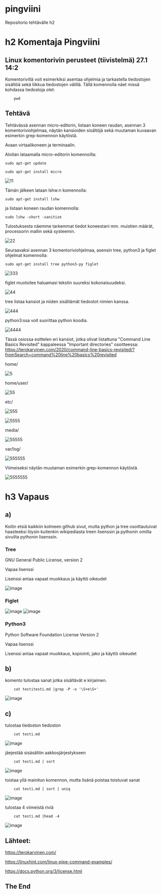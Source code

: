 # pingviini
Repositorio tehtävälle h2


# h2 Komentaja Pingviini

## Linux komentorivin perusteet (tiivistelmä) 27.1 14:2

Komentorivillä voit esimerkiksi asentaa ohjelmia ja tarkastella tiedostojen sisältöä sekä liikkua tiedostojen välillä.
Tällä komennolla näet missä kohdassa tiedostoja olet:

        pwd


## Tehtävä

Tehtävässä asennan micro-editorin, listaan koneen raudan, asennan 3 komentoriviohjelmaa, näytän kansioiden sisältöjä sekä muutaman kuvaavan esimerkin grep-komennon käytöstä.

Avaan virtaalikoneen ja terminaalin.

Aloitan lataamalla micro-editorin komennoilla:

    sudo apt-get update

    sudo apt-get install micro

![11](https://user-images.githubusercontent.com/112497215/213946557-36ebcab7-c5ad-4557-bc6a-5eb25e15cacb.PNG)

Tämän jälkeen lataan lshw:n komennolla:

    sudo apt-get install lshw
 
ja listaan koneen raudan komennolla: 
 
    sudo lshw -short -sanitize
  
  Tulostuksesta näemme tarkemmat tiedot koneestani mm. muistien määrät, processorin mallin sekä systeemin.
  
![22](https://user-images.githubusercontent.com/112497215/213946562-30c91b22-77ad-48b7-a806-579d4ea7990b.PNG)

Seuraavaksi asennan 3 komentoriviohjelmaa, asensin tree, python3 ja figlet ohjelmat komennolla:

    sudo apt-get install tree python3-py figlet
 
 
![333](https://user-images.githubusercontent.com/112497215/213946568-0f0137a2-c779-44c6-93ec-b202c8051f4f.PNG)

figlet muotoilee haluamasi tekstin suureksi kokonaisuudeksi.

![44](https://user-images.githubusercontent.com/112497215/213946579-5694734f-9455-401c-b31e-3c503795e2a0.PNG)

tree listaa kansiot ja niiden sisältämät tiedostot nimien kanssa.

![444](https://user-images.githubusercontent.com/112497215/213946582-fc5620cc-cfaf-4261-a01c-8905df48840a.PNG)

python3:ssa voit suorittaa python koodia.

![4444](https://user-images.githubusercontent.com/112497215/213946588-a0f3820f-e801-4339-8774-b0141db93cc1.PNG)

Tässä osiossa esittelen eri kansiot, jotka olivat listattuna  "Command Line Basics Revisited" kappaleessa "Important directories" osoitteessa: https://terokarvinen.com/2020/command-line-basics-revisited/?fromSearch=command%20line%20basics%20revisited

home/

![5](https://user-images.githubusercontent.com/112497215/213946598-a0c0263c-b3d1-49d0-a2b5-8ca547133f5d.PNG)

home/user/

![55](https://user-images.githubusercontent.com/112497215/213946600-b8394311-86a0-42ed-90b3-15a710752586.PNG)

etc/

![555](https://user-images.githubusercontent.com/112497215/213946603-96bed7c4-d910-4ed8-a3c1-469b9eb91eac.PNG)


![5555](https://user-images.githubusercontent.com/112497215/213946605-b448b7e6-6864-45aa-be0c-570a34f4f2eb.PNG)

media/

![55555](https://user-images.githubusercontent.com/112497215/213946612-a110165e-d6f6-40f3-a5fd-f277526162e1.PNG)

var/log/

![555555](https://user-images.githubusercontent.com/112497215/213946616-71453c2d-c5ee-4ea9-8bca-9b02c2707d12.PNG)

Viimeiseksi näytän muutaman esimerkin grep-komennon käytöstä.

![5555555](https://user-images.githubusercontent.com/112497215/213946619-73772446-a56c-4e36-a74d-4d90a03767e3.PNG)



# h3 Vapaus


## a)
Koitin etsiä kaikkiin kolmeen github sivut, mutta python ja tree osoittautuivat haasteeksi löysin kuitenkin wikipediasta treen lisenssin ja pythonin omilta sivuilta pythonin lisenssin.

### Tree
GNU General Public License, version 2

Vapaa lisenssi

Lisenssi antaa vapaat muokkaus ja käyttö oikeudet

![image](https://user-images.githubusercontent.com/112497215/214563718-974e4d38-44e4-4860-9076-f15835736efe.png)

### Figlet

![image](https://user-images.githubusercontent.com/112497215/214563868-267e930b-5c9f-421c-95ff-3f35d0eef7e8.png)
![image](https://user-images.githubusercontent.com/112497215/214669725-a37c99bf-d979-4006-91e6-82583cd183b3.png)


### Python3

Python Software Foundation License Version 2

Vapaa lisenssi

Lisenssi antaa vapaat muokkaus, kopiointi, jako ja käyttö oikeudet


## b)

komento tulostaa sanat jotka sisältävät e kirjaimen.

        cat testitesti.md |grep -P -o '\S+e\S+'
![image](https://user-images.githubusercontent.com/112497215/214665282-6d45f5df-89a4-420c-a7a3-c0fae1e51a16.png)




## c)

tulostaa tiedoston tiedoston

        cat testi.md
        
![image](https://user-images.githubusercontent.com/112497215/214666591-70d5f5be-a860-48bb-9b60-e6c68c59610f.png)

jäejestää sisäsällön aakkosjärjestykseen

        cat testi.md | sort
        
![image](https://user-images.githubusercontent.com/112497215/214666656-8d27858f-1684-46cf-a125-7319b171ee14.png)

toistaa yllä mainitun komennon, mutta lisänä poistaa toistuvat sanat

        cat testi.md | sort | uniq
        
![image](https://user-images.githubusercontent.com/112497215/214666719-79489a3a-aa10-4faf-b957-ee6e6ff0e040.png)

tulostaa 4 viimeistä riviä

        cat testi.md |head -4
        
![image](https://user-images.githubusercontent.com/112497215/214666763-8d178164-82cf-4ee0-aa3a-930a813946d0.png)




## Lähteet:
https://terokarvinen.com/

https://linuxhint.com/linux-pipe-command-examples/

https://docs.python.org/3/license.html


## The End
